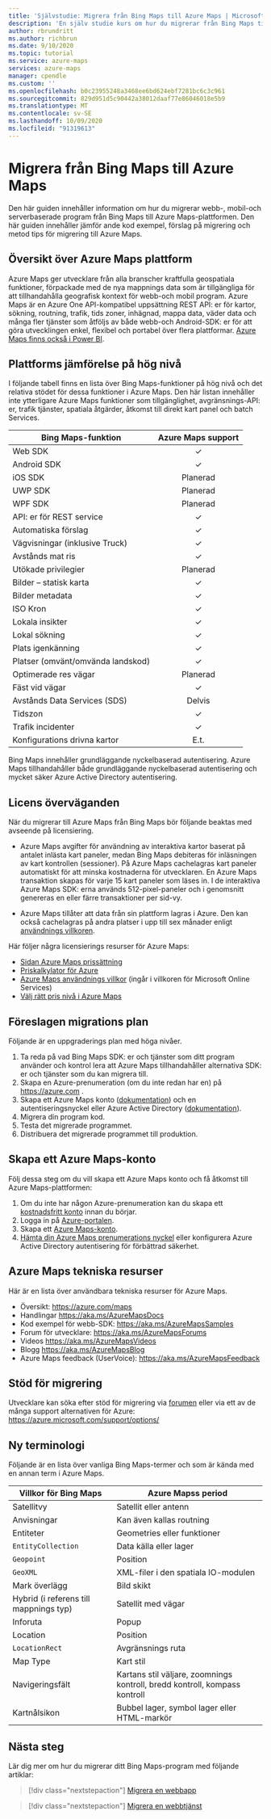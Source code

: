 ```yaml
---
title: 'Självstudie: Migrera från Bing Maps till Azure Maps | Microsoft Azure Maps'
description: 'En själv studie kurs om hur du migrerar från Bing Maps till Microsoft Azure Maps. Vägledningen vägleder dig genom hur du växlar till Azure Maps API: er och SDK: er.'
author: rbrundritt
ms.author: richbrun
ms.date: 9/10/2020
ms.topic: tutorial
ms.service: azure-maps
services: azure-maps
manager: cpendle
ms.custom: ''
ms.openlocfilehash: b0c23955248a3468ee6bd624ebf7281bc6c3c961
ms.sourcegitcommit: 829d951d5c90442a38012daaf77e86046018e5b9
ms.translationtype: MT
ms.contentlocale: sv-SE
ms.lasthandoff: 10/09/2020
ms.locfileid: "91319613"
---
```

# <a name="migrate-from-bing-maps-to-azure-maps"></a>Migrera från Bing Maps till Azure Maps

Den här guiden innehåller information om hur du migrerar webb-, mobil-och serverbaserade program från Bing Maps till Azure Maps-plattformen. Den här guiden innehåller jämför ande kod exempel, förslag på migrering och metod tips för migrering till Azure Maps.

## <a name="azure-maps-platform-overview"></a>Översikt över Azure Maps plattform

Azure Maps ger utvecklare från alla branscher kraftfulla geospatiala funktioner, förpackade med de nya mappnings data som är tillgängliga för att tillhandahålla geografisk kontext för webb-och mobil program. Azure Maps är en Azure One API-kompatibel uppsättning REST API: er för kartor, sökning, routning, trafik, tids zoner, inhägnad, mappa data, väder data och många fler tjänster som åtföljs av både webb-och Android-SDK: er för att göra utvecklingen enkel, flexibel och portabel över flera plattformar. [Azure Maps finns också i Power BI](power-bi-visual-getting-started.md).

## <a name="high-level-platform-comparison"></a>Plattforms jämförelse på hög nivå

I följande tabell finns en lista över Bing Maps-funktioner på hög nivå och det relativa stödet för dessa funktioner i Azure Maps. Den här listan innehåller inte ytterligare Azure Maps funktioner som tillgänglighet, avgränsnings-API: er, trafik tjänster, spatiala åtgärder, åtkomst till direkt kart panel och batch Services.

| Bing Maps-funktion                     | Azure Maps support |
|---------------------------------------|:------------------:|
| Web SDK                               | ✓                  |
| Android SDK                           | ✓                  |
| iOS SDK                               | Planerad            |
| UWP SDK                               | Planerad            |
| WPF SDK                               | Planerad            |
| API: er för REST service                     | ✓                  |
| Automatiska förslag                           | ✓                  |
| Vägvisningar (inklusive Truck)          | ✓                  |
| Avstånds mat ris                       | ✓                  |
| Utökade privilegier                            | Planerad            |
| Bilder – statisk karta                  | ✓                  |
| Bilder metadata                      | ✓                  |
| ISO Kron                            | ✓                  |
| Lokala insikter                        | ✓                  |
| Lokal sökning                          | ✓                  |
| Plats igenkänning                  | ✓                  |
| Platser (omvänt/omvända landskod) | ✓                  |
| Optimerade res vägar            | Planerad            |
| Fäst vid vägar                         | ✓                  |
| Avstånds Data Services (SDS)           | Delvis            |
| Tidszon                             | ✓                  |
| Trafik incidenter                     | ✓                  |
| Konfigurations drivna kartor             | E.t.                |

Bing Maps innehåller grundläggande nyckelbaserad autentisering. Azure Maps tillhandahåller både grundläggande nyckelbaserad autentisering och mycket säker Azure Active Directory autentisering.

## <a name="licensing-considerations"></a>Licens överväganden

När du migrerar till Azure Maps från Bing Maps bör följande beaktas med avseende på licensiering.

-   Azure Maps avgifter för användning av interaktiva kartor baserat på antalet inlästa kart paneler, medan Bing Maps debiteras för inläsningen av kart kontrollen (sessioner). På Azure Maps cachelagras kart paneler automatiskt för att minska kostnaderna för utvecklaren. En Azure Maps transaktion skapas för varje 15 kart paneler som läses in. I de interaktiva Azure Maps SDK: erna används 512-pixel-paneler och i genomsnitt genereras en eller färre transaktioner per sid-vy.

-   Azure Maps tillåter att data från sin plattform lagras i Azure. Den kan också cachelagras på andra platser i upp till sex månader enligt [användnings villkoren](https://www.microsoftvolumelicensing.com/DocumentSearch.aspx?Mode=3&DocumentTypeId=31).

Här följer några licensierings resurser för Azure Maps:

-   [Sidan Azure Maps prissättning](https://azure.microsoft.com/pricing/details/azure-maps/)
-   [Priskalkylator för Azure](https://azure.microsoft.com/pricing/calculator/?service=azure-maps)
-   [Azure Maps användnings villkor](https://www.microsoftvolumelicensing.com/DocumentSearch.aspx?Mode=3&DocumentTypeId=31) (ingår i villkoren för Microsoft Online Services)
-   [Välj rätt pris nivå i Azure Maps](https://docs.microsoft.com/azure/azure-maps/choose-pricing-tier)

## <a name="suggested-migration-plan"></a>Föreslagen migrations plan

Följande är en uppgraderings plan med höga nivåer.

1.  Ta reda på vad Bing Maps SDK: er och tjänster som ditt program använder och kontrol lera att Azure Maps tillhandahåller alternativa SDK: er och tjänster som du kan migrera till.
2.  Skapa en Azure-prenumeration (om du inte redan har en) på <https://azure.com> .
3.  Skapa ett Azure Maps konto ([dokumentation](https://docs.microsoft.com/azure/azure-maps/how-to-manage-account-keys)) och en autentiseringsnyckel eller Azure Active Directory ([dokumentation](https://docs.microsoft.com/azure/azure-maps/how-to-manage-authentication)).
4.  Migrera din program kod.
5.  Testa det migrerade programmet.
6.  Distribuera det migrerade programmet till produktion.

## <a name="create-an-azure-maps-account"></a>Skapa ett Azure Maps-konto

Följ dessa steg om du vill skapa ett Azure Maps konto och få åtkomst till Azure Maps-plattformen:

1. Om du inte har någon Azure-prenumeration kan du skapa ett [kostnadsfritt konto](https://azure.microsoft.com/free/) innan du börjar.
2. Logga in på [Azure-portalen](https://portal.azure.com/).
3. Skapa ett [Azure Maps-konto](https://docs.microsoft.com/azure/azure-maps/how-to-manage-account-keys). 
4. [Hämta din Azure Maps prenumerations nyckel](https://docs.microsoft.com/azure/azure-maps/how-to-manage-authentication#view-authentication-details) eller konfigurera Azure Active Directory autentisering för förbättrad säkerhet.

## <a name="azure-maps-technical-resources"></a>Azure Maps tekniska resurser

Här är en lista över användbara tekniska resurser för Azure Maps.

-   Översikt: https://azure.com/maps
-   Handlingar <https://aka.ms/AzureMapsDocs>
-   Kod exempel för webb-SDK: <https://aka.ms/AzureMapsSamples>
-   Forum för utvecklare: <https://aka.ms/AzureMapsForums>
-   Videos <https://aka.ms/AzureMapsVideos>
-   Blogg <https://aka.ms/AzureMapsBlog>
-   Azure Maps feedback (UserVoice): <https://aka.ms/AzureMapsFeedback>

## <a name="migration-support"></a>Stöd för migrering

Utvecklare kan söka efter stöd för migrering via [forumen](https://aka.ms/AzureMapsForums) eller via ett av de många support alternativen för Azure: <https://azure.microsoft.com/support/options/>

## <a name="new-terminology"></a>Ny terminologi 

Följande är en lista över vanliga Bing Maps-termer och som är kända med en annan term i Azure Maps.

| Villkor för Bing Maps                    | Azure Mapss period                                                |
|-----------------------------------|----------------------------------------------------------------|
| Satellitvy                            | Satellit eller antenn                                            |
| Anvisningar                        | Kan även kallas routning                             |
| Entiteter                          | Geometries eller funktioner                                         |
| `EntityCollection`                | Data källa eller lager                                           |
| `Geopoint`                        | Position                                                       |
| `GeoXML`                          | XML-filer i den spatiala IO-modulen                             |
| Mark överlägg                    | Bild skikt                                                    |
| Hybrid (i referens till mappnings typ) | Satellit med vägar                                           |
| Inforuta                           | Popup                                                          |
| Location                          | Position                                                       |
| `LocationRect`                    | Avgränsnings ruta                                                   |
| Map Type                          | Kart stil                                                      |
| Navigeringsfält                    | Kartans stil väljare, zoomnings kontroll, bredd kontroll, kompass kontroll |
| Kartnålsikon                           | Bubbel lager, symbol lager eller HTML-markör                      |

## <a name="next-steps"></a>Nästa steg

Lär dig mer om hur du migrerar ditt Bing Maps-program med följande artiklar:

> [!div class="nextstepaction"]
> [Migrera en webbapp](migrate-from-bing-maps-web-app.md)

> [!div class="nextstepaction"]
> [Migrera en webbtjänst](migrate-from-bing-maps-web-services.md)
